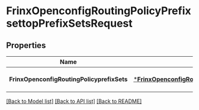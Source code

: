 # FrinxOpenconfigRoutingPolicyPrefixsettopPrefixSetsRequest

## Properties
Name | Type | Description | Notes
------------ | ------------- | ------------- | -------------
**FrinxOpenconfigRoutingPolicyprefixSets** | [***FrinxOpenconfigRoutingPolicyPrefixsettopPrefixSets**](frinx.openconfig.routing.policy.prefixsettop.PrefixSets.md) |  | [optional] [default to null]

[[Back to Model list]](../README.md#documentation-for-models) [[Back to API list]](../README.md#documentation-for-api-endpoints) [[Back to README]](../README.md)


